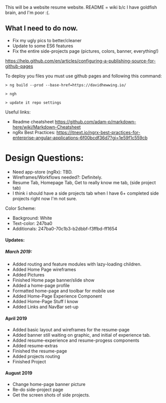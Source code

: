 This will be a website resume website. README = wiki b/c I have goldfish brain, and I'm poor :(.

## What I need to do now.
* Fix my ugly pics to better/cleaner
* Update to some ES6 features
* Fix the entire side-projects page (pictures, colors, banner, everything!)

https://help.github.com/en/articles/configuring-a-publishing-source-for-github-pages

To deploy you files you must use github pages and following this command:

```
> ng build --prod --base-href=https://davidhewwing.io/ 

> ngh

> update it repo settings
```

Useful links:
* Readme cheatsheet https://github.com/adam-p/markdown-here/wiki/Markdown-Cheatsheet
* ngRx Best Practices: https://itnext.io/ngrx-best-practices-for-enterprise-angular-applications-6f00bcdf36d7?gi=1e59f1c559cb

# Design Questions:
* Need app-store (ngRx): TBD.
* Wireframes/Workflows needed?: Definitely.
* Resume Tab, Homepage Tab, Get to really know me tab, (side project tab)
* I think i should have a side projects tab when I have 6+ completed side projects right now I'm not sure.

Color Scheme:
* Background: White
* Text-color: 247ba0
* Additionals: 247ba0-70c1b3-b2dbbf-f3ffbd-ff1654

#### Updates:
##### March 2019:
* Added routing and feature modules with lazy-loading children.
* Added Home Page wireframes
* Added Pictures
* Finished Home page banner/slide show
* Added a home-page profile
* Formatted home-page and toolbar for mobile use
* Added Home-Page Experience Component
* Added Home-Page Stuff I know
* Added Links and NavBar set-up

#### April 2019
* Added basic layout and wireframes for the resume-page
* Added banner still waiting on graphic, and initial of experience tab.
* Added resume-experience and resume-progess components
* Added resume-extras
* Finished the resume-page
* Added projects routing
* Finished Project

#### August 2019
* Change home-page banner picture
* Re-do side-project page
* Get the screen shots of side projects.
